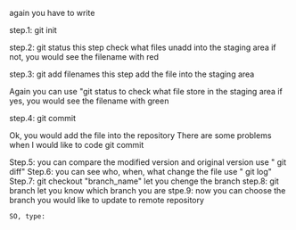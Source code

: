 
again
you have to write 

step.1:
	git init 

step.2: 
	git status 
this step check what files unadd into the staging area
if not, you would see the filename with red 

step.3: 
	git add filenames
this step add the file into the staging area

Again you can use "git status to check what file store in the staging area
if yes, you would see the filename with green

step.4:
	git commit 
	
Ok, you would add the file into the repository
There are some problems when I would like to code git commit

Step.5:
	you can compare the modified version and original version 
	use
	" git diff" 
Step.6: 
	you can see who, when, what change the file 
	use " git log" 
Step.7: 
	git checkout "branch_name"
	let you chenge the branch
step.8:
	git branch
	let you know which branch you are 
stpe.9:
	now you can choose the branch you would like to update to remote repository 
	
	SO, type:
	

